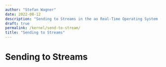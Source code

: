 ```yaml
---
author: "Stefan Wagner"
date: 2022-08-12
description: "Sending to Streams in the ao Real-Time Operating System (RTOS)."
draft: true
permalink: /kernel/send-to-stream/
title: "Sending to Streams"
---
```


# Sending to Streams
